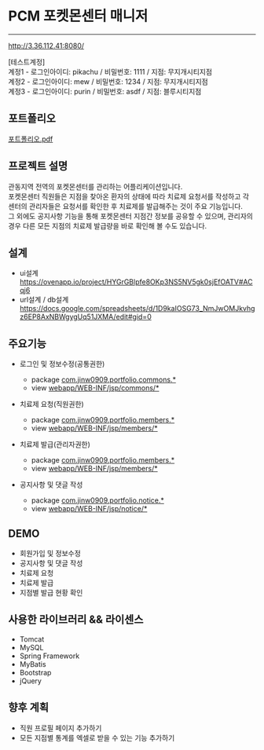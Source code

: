# PCM 포켓몬센터 매니저
----------------------------------------------
http://3.36.112.41:8080/

[테스트계정]  
계정1 - 로그인아이디: pikachu / 비밀번호: 1111 / 지점: 무지개시티지점  
계정2 - 로그인아이디: mew / 비밀번호: 1234 / 지점: 무지개시티지점  
계정3 - 로그인아이디: purin / 비밀번호: asdf / 지점: 블루시티지점  


포트폴리오
-------
[포트폴리오.pdf](https://github.com/jinw0909/PCM/blob/develop-original/portfolio.pdf)


프로젝트 설명
-----------------
관동지역 전역의 포켓몬센터를 관리하는 어플리케이션입니다.  
포켓몬센터 직원들은 지점을 찾아온 환자의 상태에 따라 치료제 요청서를 작성하고 각 센터의 관리자들은 요청서를 확인한 후 치료제를 발급해주는 것이 주요 기능입니다.  
그 외에도 공지사항 기능을 통해 포켓몬센터 지점간 정보를 공유할 수 있으며, 관리자의 경우 다른 모든 지점의 치료제 발급량을 바로 확인해 볼 수도 있습니다.  

설계
---
* ui설계  
https://ovenapp.io/project/HYGrGBlpfe8OKp3NS5NV5gk0sjEfOATV#ACqj6
* url설계 / db설계  
https://docs.google.com/spreadsheets/d/1D9kaIOSG73_NmJwOMJkvhgz6EP8AxNBWgygUq51JXMA/edit#gid=0

주요기능
------
* 로그인 및 정보수정(공통권한)  
  * package [com.jinw0909.portfolio.commons.*](https://github.com/jinw0909/PCM/tree/develop/src/main/java/com/jinw0909/portfolio/commons)
  * view [webapp/WEB-INF/jsp/commons/*](https://github.com/jinw0909/PCM/tree/develop/src/main/webapp/WEB-INF/jsp/commons)

* 치료제 요청(직원권한)
  * package [com.jinw0909.portfolio.members.*](https://github.com/jinw0909/PCM/tree/develop/src/main/java/com/jinw0909/portfolio/members)
  * view [webapp/WEB-INF/jsp/members/*](https://github.com/jinw0909/PCM/tree/develop/src/main/webapp/WEB-INF/jsp/members)

* 치료제 발급(관리자권한)
  * package [com.jinw0909.portfolio.members.*](https://github.com/jinw0909/PCM/tree/develop/src/main/java/com/jinw0909/portfolio/managers)
  * view [webapp/WEB-INF/jsp/members/*](https://github.com/jinw0909/PCM/tree/develop/src/main/webapp/WEB-INF/jsp/managers)

* 공지사항 및 댓글 작성
  * package [com.jinw0909.portfolio.notice.*](https://github.com/jinw0909/PCM/tree/develop/src/main/java/com/jinw0909/portfolio/notice)
  * view [webapp/WEB-INF/jsp/notice/*](https://github.com/jinw0909/PCM/tree/develop/src/main/webapp/WEB-INF/jsp/notice)


DEMO
-----
* 회원가입 및 정보수정
* 공지사항 및 댓글 작성
* 치료제 요청
* 치료제 발급
* 지점별 발급 현황 확인

사용한 라이브러리 && 라이센스
-----------------------
* Tomcat
* MySQL
* Spring Framework
* MyBatis
* Bootstrap
* jQuery

향후 계획
------
* 직원 프로필 페이지 추가하기
* 모든 지점별 통계를 엑셀로 받을 수 있는 기능 추가하기
